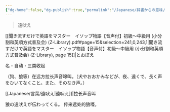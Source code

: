 ```yaml
---
{"dg-home":false,"dg-publish":true,"permalink":"/Japanese/辞書からの意味/遠吠え/","dgPassFrontmatter":true}
---
```



> 遠吠え

[[聞き流すだけで英語をマスター　イソップ物語【音声付】初級～中級用 (小分割和英順方式普及会) (Z-Library).pdf#page=15&selection=241,0,243,1|聞き流すだけで英語をマスター　イソップ物語【音声付】初級～中級用 (小分割和英順方式普及会) (Z-Library), page 15]]|とおぼえ

名・自动・三类收起

（狗、狼等）在远方拉长声音嗥叫。（犬やおおかみなどが、夜、遠くで、長く声をひいてなくこと。また、そのなき声。）

[[Japanese/言葉/遠吠え\|遠吠え]]|拉长声音叫

狼の遠吠えが伝わってくる。
传来远处的狼嚎。